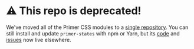 # :warning: This repo is deprecated!
We've moved all of the Primer CSS modules to a [single repository][repo]. You can still install and update `primer-states` with npm or Yarn, but its [code] and [issues] now live elsewhere.

[repo]: https://github.com/primer/primer-css
[issues]: https://github.com/primer/primer-css/issues
[code]: https://github.com/primer/primer-css/tree/master/packages/primer-states